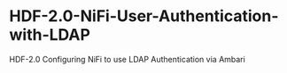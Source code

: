 # HDF-2.0-NiFi-User-Authentication-with-LDAP
HDF-2.0 Configuring NiFi to use LDAP Authentication via Ambari
